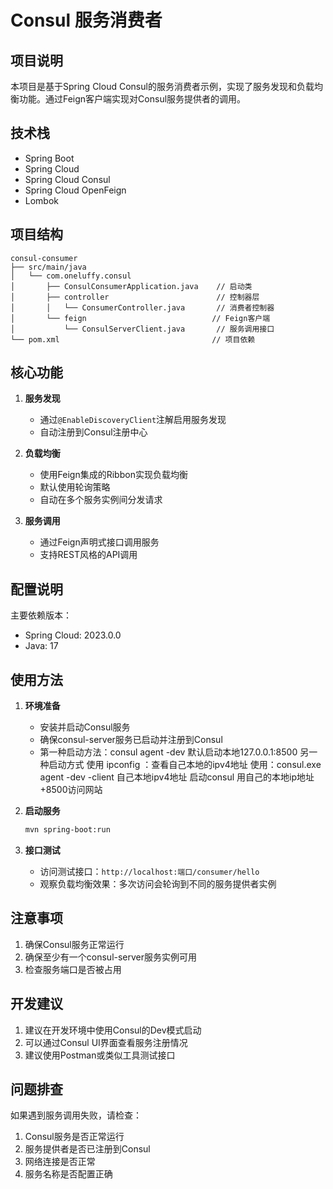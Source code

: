 # Consul 服务消费者

## 项目说明
本项目是基于Spring Cloud Consul的服务消费者示例，实现了服务发现和负载均衡功能。通过Feign客户端实现对Consul服务提供者的调用。

## 技术栈
- Spring Boot
- Spring Cloud
- Spring Cloud Consul
- Spring Cloud OpenFeign
- Lombok

## 项目结构
```
consul-consumer
├── src/main/java
│   └── com.oneluffy.consul
│       ├── ConsulConsumerApplication.java    // 启动类
│       ├── controller                        // 控制器层
│       │   └── ConsumerController.java       // 消费者控制器
│       └── feign                            // Feign客户端
│           └── ConsulServerClient.java       // 服务调用接口
└── pom.xml                                  // 项目依赖
```

## 核心功能
1. **服务发现**
   - 通过`@EnableDiscoveryClient`注解启用服务发现
   - 自动注册到Consul注册中心

2. **负载均衡**
   - 使用Feign集成的Ribbon实现负载均衡
   - 默认使用轮询策略
   - 自动在多个服务实例间分发请求

3. **服务调用**
   - 通过Feign声明式接口调用服务
   - 支持REST风格的API调用

## 配置说明
主要依赖版本：
- Spring Cloud: 2023.0.0
- Java: 17

## 使用方法
1. **环境准备**
   - 安装并启动Consul服务
   - 确保consul-server服务已启动并注册到Consul
   - 第一种启动方法：consul agent -dev 默认启动本地127.0.0.1:8500
     另一种启动方式 使用 ipconfig ：查看自己本地的ipv4地址
     使用：consul.exe agent -dev -client 自己本地ipv4地址 启动consul
     用自己的本地ip地址+8500访问网站

2. **启动服务**
   ```bash
   mvn spring-boot:run
   ```

3. **接口测试**
   - 访问测试接口：`http://localhost:端口/consumer/hello`
   - 观察负载均衡效果：多次访问会轮询到不同的服务提供者实例

## 注意事项
1. 确保Consul服务正常运行
2. 确保至少有一个consul-server服务实例可用
3. 检查服务端口是否被占用

## 开发建议
1. 建议在开发环境中使用Consul的Dev模式启动
2. 可以通过Consul UI界面查看服务注册情况
3. 建议使用Postman或类似工具测试接口

## 问题排查
如果遇到服务调用失败，请检查：
1. Consul服务是否正常运行
2. 服务提供者是否已注册到Consul
3. 网络连接是否正常
4. 服务名称是否配置正确 